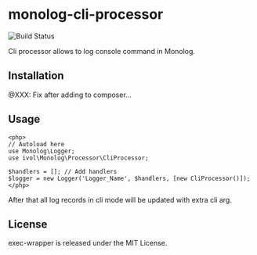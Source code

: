 monolog-cli-processor
============
![Build Status](https://travis-ci.org/ivol84/monolog-console-args.svg?branch=master)

Cli processor allows to log console command in Monolog.

Installation
------------
@XXX: Fix after adding to composer...

Usage
-----

```
<php>
// Autoload here
use Monolog\Logger;
use ivol\Monolog\Processor\CliProcessor;

$handlers = []; // Add handlers
$logger = new Logger('Logger_Name', $handlers, [new CliProcessor()]);
</php>
```
After that all log records in cli mode will be updated with extra cli arg. 

License
-------

exec-wrapper is released under the MIT License.